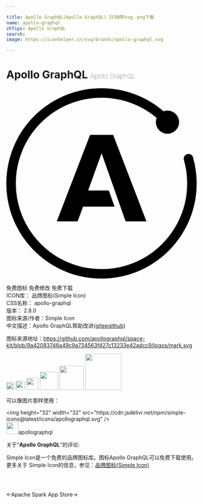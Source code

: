 ```yaml
---

title: Apollo GraphQL(Apollo GraphQL) ICON转svg、png下载
name: apollo-graphql
zhTips: Apollo GraphQL
search: 
image: https://iconhelper.cn/svg/brands/apollo-graphql.svg

---
```


# Apollo GraphQL  <small style="font-size: 60%;font-weight: 100">Apollo GraphQL</small>

<div id="svg" class="svg-wrap">
<svg role="img" viewBox="0 0 24 24" xmlns="http://www.w3.org/2000/svg"><title>Apollo GraphQL icon</title><path d="M12,0C5.372,0 0,5.373 0,12 0,18.628 5.372,24 12,24 18.627,24 24,18.628 24,12A12.014,12.014 0 0 0 23.527,8.657 0.6,0.6 0 0 0 22.4,9.066H22.398C22.663,10.009 22.8,10.994 22.8,12A10.73,10.73 0 0 1 19.637,19.637 10.729,10.729 0 0 1 12,22.8 10.73,10.73 0 0 1 4.363,19.637 10.728,10.728 0 0 1 1.2,12 10.73,10.73 0 0 1 4.363,4.363 10.728,10.728 0 0 1 12,1.2C14.576,1.2 17.013,2.096 18.958,3.74A1.466,1.466 0 1 0 19.82,2.9 11.953,11.953 0 0 0 12,0ZM10.56,5.88 6.36,16.782H8.99L9.677,14.934H13.646L12.927,12.892H10.314L12.014,8.201 15.038,16.781H17.669L13.47,5.88Z"/></svg>
</div>
<detail full-name='apollo-graphql'></detail>

<div class="detail-page">
<p>
<span><span class="badge-success badge">免费图标</span> <span class="badge-success badge">免费修改</span>  <span class="badge-success badge">免费下载</span> </span>
<br/>
<span>
ICON库：
<span class="badge-secondary badge">品牌图标(Simple Icon)</span> 
</span>
<br/>
<span>
CSS名称：
<span class="badge-secondary badge">apollo-graphql</span> 
</span>

<br/>
<span>
版本：
<span class="badge-secondary badge">2.8.0</span> 
</span>
<br/>
<span>图标来源/作者：<span class="badge-light badge">Simple Icon</span></span> 
<br/>
<span class="zh-detail">中文描述：<span class="badge-primary badge">Apollo GraphQL</span><span class="help-link"><span>帮助改进</span>(<a href="https://gitee.com/liuwave/icon-helper/edit/master/json/brands/apollo-graphql.json" target="_blank" rel="noopener noreferrer">gitee</a><a href="https://github.com/liuwave/icon-helper/edit/master/json/brands/apollo-graphql.json" target="_blank" rel="noopener noreferrer">github</a></span>)</span><br/>
</p>
</div><div class="description description alert alert-light"><p>图标来源地址：<a href="https://github.com/apollographql/space-kit/blob/9a42083746a49c9a734563f427c13233e42adcc9/logos/mark.svg" target="_blank" rel="noopener noreferrer">https://github.com/apollographql/space-kit/blob/9a42083746a49c9a734563f427c13233e42adcc9/logos/mark.svg</a></p></div>
<div class="alert alert-dark">
<img height="21" width="21" src="https://cdn.jsdelivr.net/npm/simple-icons@latest/icons/apollographql.svg" />
<img height="24" width="24" src="https://cdn.jsdelivr.net/npm/simple-icons@latest/icons/apollographql.svg" />
<img height="32" width="32" src="https://cdn.jsdelivr.net/npm/simple-icons@latest/icons/apollographql.svg" />
<img height="48" width="48" src="https://cdn.jsdelivr.net/npm/simple-icons@latest/icons/apollographql.svg" />
<img height="64" width="64" src="https://cdn.jsdelivr.net/npm/simple-icons@latest/icons/apollographql.svg" />
<img height="96" width="96" src="https://cdn.jsdelivr.net/npm/simple-icons@latest/icons/apollographql.svg" />

</div>
<div>
  <p>可以像图片那样使用：    
  </p>
  <div class="alert alert-primary" style="font-size: 14px">
    &lt;img height="32" width="32" src="https://cdn.jsdelivr.net/npm/simple-icons@latest/icons/apollographql.svg" /&gt;
    <copy-btn content='<img height="32" width="32" src="https://cdn.jsdelivr.net/npm/simple-icons@latest/icons/apollographql.svg" />'></copy-btn>
  </div>
  <div class="alert alert-secondary">
    <img height="32" width="32" src="https://cdn.jsdelivr.net/npm/simple-icons@latest/icons/apollographql.svg" />apollographql
    <copy-btn content="apollographql" btn-title="复制图标名称"></copy-btn>
  </div>
</div>
<div class="icon-detail__container">
<p>关于“<b>Apollo GraphQL</b>”的评论:</p>
</div>
<Vssue title="关于“Apollo GraphQL”的评论" />
<div><p>Simple Icon是一个免费的品牌图标库。图标Apollo GraphQL可以免费下载使用。更多关于  Simple Icon的信息，参见：<a target="_blank" href="https://iconhelper.cn/brands.html">品牌图标(Simple Icon)</a>
</p></div>


<div style="padding:2rem 0 " class="page-nav"><p class="inner"><span class="prev">←<router-link to="/icon/apache-spark.html">Apache Spark</router-link></span> <span class="next"><router-link to="/icon/app-store.html">App Store</router-link>→</span></p></div>
